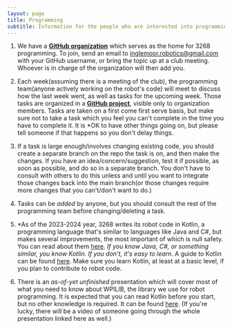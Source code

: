 ```yaml
---
layout: page
title: Programming
subtitle: Information for the people who are interested into programming
---
```


1. We have a **[GitHub organization](https://github.com/frc3268)** which serves as the home for 3268 programming. To join, send an email to inglemoor.robotics@gmail.com with your GitHub username, or bring the topic up at a club meeting. Whoever is in charge of the organization will then add you.

2. Each week(assuming there is a meeting of the club), the programming team(anyone actively working on the robot's code) will meet to discuss how the last week went, as well as tasks for the upcoming week. Those tasks are organized in a **[GitHub project](https://github.com/orgs/frc3268/projects/2)**, visible only to organization members. Tasks are taken on a first come first serve basis, but make sure not to take a task which you feel you can't complete in the time you have to complete it. It is *OK to have other things going on, but please tell someone if that happens so you don't delay things.

3. If a task is large enough/involves changing existing code, you should create a separate branch on the repo the task is on, and then make the changes. If you have an idea/concern/suggestion, test it if possible, as soon as possible, and do so in a separate branch. You don't have to consult with others to do this unless and until you want to integrate those changes back into the main branch(or those changes require more changes that you can't/don't want to do.)

4. Tasks can be *added* by anyone, but you should consult the rest of the programming team before changing/deleting a task.

5. *As of the 2023-2024 year, 3268 writes its robot code in Kotlin, a programming language that's similar to languages like Java and C#, but makes several improvements, the most important of which is null safety. You can read about them [here](https://hackr.io/blog/kotlin-vs-java). *If you know Java, C#, or something similar, you know Kotlin. If you don't, it's easy to learn.* A guide to Kotlin can be found [here](https://kotlinlang.org/docs/kotlin-tour-welcome.html). Make sure you learn Kotlin, at least at a basic level, if you plan to contribute to robot code.

6. There is an *as-of-yet unfinished* presentation which will cover most of what you need to know about WPILIB, the library we use for robot programming. It is expected that you can read Kotlin before you start, but no other knowledge is required. It can be found [here](https://docs.google.com/presentation/d/147HXC_hAOVuvolNJsrzkDm0c-rB3CIJeWGwABMasFAE/edit?usp=sharing). (If you're lucky, there will be a video of someone going through the whole presentation linked here as well.)

